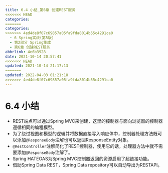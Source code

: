 ```yaml
---
title: 6.4 小结_第6章 创建REST服务
<<<<<<< HEAD
categories:
=======
categories: 
>>>>>>> 4ed4de8f07c69857a05fa9fda8014b55c4291ca0
  - 6 Spring实战(第5版)
  - 第2部分 Spring集成
  - 第6章 创建REST服务
abbrlink: 4e6b3928
date: 2021-10-14 20:57:41
<<<<<<< HEAD
updated: 2021-10-14 21:17:13
=======
updated: 2022-04-03 01:21:18
>>>>>>> 4ed4de8f07c69857a05fa9fda8014b55c4291ca0
---
```

# 6.4 小结
- REST端点可以通过Spring MVC来创建，这里的控制器与面向浏览器的控制器遵循相同的编程模型。
- 为了绕过视图和模型的逻辑并将数据直接写入响应体中，控制器处理方法既可以添加`@ResponseBody`注解也可以返回ResponseEntity对象。
- `@RestController`注解简化了REST控制器，使用它的话，处理器方法中就不需要添加`@ResponseBody`注解了。
- Spring HATEOAS为Spring MVC控制器返回的资源启用了超链接功能。
- 借助Spring Data REST，Spring Data repository可以自动导出为RESTAPI。


